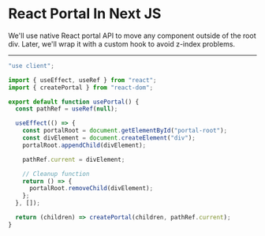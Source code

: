 # React Portal In Next JS

We'll use native React portal API to move any component outside of the root div. Later, we'll wrap it with a custom hook to avoid z-index problems.

---

```jsx
"use client";

import { useEffect, useRef } from "react";
import { createPortal } from "react-dom";

export default function usePortal() {
  const pathRef = useRef(null);

  useEffect(() => {
    const portalRoot = document.getElementById("portal-root");
    const divElement = document.createElement("div");
    portalRoot.appendChild(divElement);

    pathRef.current = divElement;

    // Cleanup function
    return () => {
      portalRoot.removeChild(divElement);
    };
  }, []);

  return (children) => createPortal(children, pathRef.current);
}
```